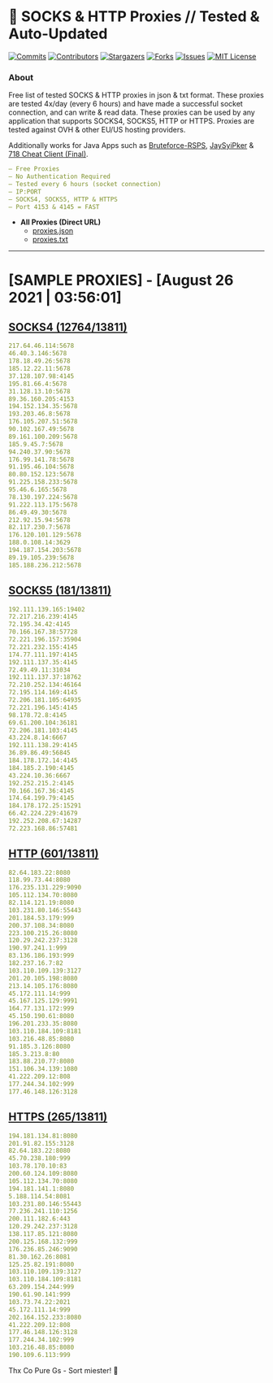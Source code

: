 <!-- MARKDOWN LINKS & IMAGES -->
<!-- https://www.markdownguide.org/basic-syntax/#reference-style-links -->
[contributors-shield]: https://img.shields.io/github/contributors/KaiBurton/free-proxies-autoupdated?style=for-the-badge
[contributors-url]: https://github.com/KaiBurton/free-proxies-autoupdated/graphs/contributors
[forks-shield]: https://img.shields.io/github/forks/KaiBurton/free-proxies-autoupdated?style=for-the-badge
[forks-url]: https://github.com/KaiBurton/free-proxies-autoupdated/network/members
[stars-shield]: https://img.shields.io/github/stars/KaiBurton/free-proxies-autoupdated?style=for-the-badge
[stars-url]: https://github.com/KaiBurton/free-proxies-autoupdated/stargazers
[issues-shield]: https://img.shields.io/github/issues/KaiBurton/free-proxies-autoupdated?style=for-the-badge
[issues-url]: https://github.com/KaiBurton/free-proxies-autoupdated/issues
[license-shield]: https://img.shields.io/github/license/KaiBurton/free-proxies-autoupdated?style=for-the-badge
[license-url]: https://github.com/KaiBurton/free-proxies-autoupdated/blob/main/LICENSE
[commit-shield]: https://img.shields.io/github/last-commit/KaiBurton/free-proxies-autoupdated?style=for-the-badge
[commit-url]: https://github.com/KaiBurton/free-proxies-autoupdated/commits/main

# 🎁 SOCKS & HTTP Proxies // Tested & Auto-Updated

[![Commits][commit-shield]][commit-url]
[![Contributors][contributors-shield]][contributors-url]
[![Stargazers][stars-shield]][stars-url]
[![Forks][forks-shield]][forks-url]
[![Issues][issues-shield]][issues-url]
[![MIT License][license-shield]][license-url]

### About
Free list of tested SOCKS & HTTP proxies in json & txt format. These proxies are tested 4x/day (every 6 hours) and have made a successful socket connection, and can write & read data. These proxies can be used by any application that supports SOCKS4, SOCKS5, HTTP or HTTPS. Proxies are tested against OVH & other EU/US hosting providers.

Additionally works for Java Apps such as [Bruteforce-RSPS](https://github.com/KaiBurton/Bruteforce-RSPS), [JaySyiPker](https://github.com/JayArrowz/JaySyiPker) & [718 Cheat Client (Final)](https://github.com/KaiBurton/718-Cheat-Client-Final). 

```yaml
— Free Proxies
— No Authentication Required
— Tested every 6 hours (socket connection)
— IP:PORT
— SOCKS4, SOCKS5, HTTP & HTTPS
— Port 4153 & 4145 = FAST
```

- **All Proxies (Direct URL)**
  - [proxies.json](https://raw.githubusercontent.com/KaiBurton/free-proxies-autoupdated/main/proxies.json)
  - [proxies.txt](https://raw.githubusercontent.com/KaiBurton/free-proxies-autoupdated/main/proxies.txt)

---

# [SAMPLE PROXIES] - [August 26 2021 | 03:56:01]

## [SOCKS4 (12764/13811)](https://raw.githubusercontent.com/KaiBurton/free-proxies-autoupdated/main/proxies-socks4.txt)
```yaml
217.64.46.114:5678
46.40.3.146:5678
178.18.49.26:5678
185.12.22.11:5678
37.128.107.98:4145
195.81.66.4:5678
31.128.13.10:5678
89.36.160.205:4153
194.152.134.35:5678
193.203.46.8:5678
176.105.207.51:5678
90.102.167.49:5678
89.161.100.209:5678
185.9.45.7:5678
94.240.37.90:5678
176.99.141.78:5678
91.195.46.104:5678
80.80.152.123:5678
91.225.158.233:5678
95.46.6.165:5678
78.130.197.224:5678
91.222.113.175:5678
86.49.49.30:5678
212.92.15.94:5678
82.117.230.7:5678
176.120.101.129:5678
188.0.108.14:3629
194.187.154.203:5678
89.19.105.239:5678
185.188.236.212:5678
```

## [SOCKS5 (181/13811)](https://raw.githubusercontent.com/KaiBurton/free-proxies-autoupdated/main/proxies-socks5.txt)
```yaml
192.111.139.165:19402
72.217.216.239:4145
72.195.34.42:4145
70.166.167.38:57728
72.221.196.157:35904
72.221.232.155:4145
174.77.111.197:4145
192.111.137.35:4145
72.49.49.11:31034
192.111.137.37:18762
72.210.252.134:46164
72.195.114.169:4145
72.206.181.105:64935
72.221.196.145:4145
98.178.72.8:4145
69.61.200.104:36181
72.206.181.103:4145
43.224.8.14:6667
192.111.138.29:4145
36.89.86.49:56845
184.178.172.14:4145
184.185.2.190:4145
43.224.10.36:6667
192.252.215.2:4145
70.166.167.36:4145
174.64.199.79:4145
184.178.172.25:15291
66.42.224.229:41679
192.252.208.67:14287
72.223.168.86:57481
```

## [HTTP (601/13811)](https://raw.githubusercontent.com/KaiBurton/free-proxies-autoupdated/main/proxies-http.txt)
```yaml
82.64.183.22:8080
118.99.73.44:8080
176.235.131.229:9090
105.112.134.70:8080
82.114.121.19:8080
103.231.80.146:55443
201.184.53.179:999
200.37.108.34:8080
223.100.215.26:8080
120.29.242.237:3128
190.97.241.1:999
83.136.186.193:999
182.237.16.7:82
103.110.109.139:3127
201.20.105.198:8080
213.14.105.176:8080
45.172.111.14:999
45.167.125.129:9991
164.77.131.172:999
45.150.190.61:8080
196.201.233.35:8080
103.110.184.109:8181
103.216.48.85:8080
91.185.3.126:8080
185.3.213.8:80
183.88.210.77:8080
151.106.34.139:1080
41.222.209.12:808
177.244.34.102:999
177.46.148.126:3128
```

## [HTTPS (265/13811)](https://raw.githubusercontent.com/KaiBurton/free-proxies-autoupdated/main/proxies-https.txt)
```yaml
194.181.134.81:8080
201.91.82.155:3128
82.64.183.22:8080
45.70.238.180:999
103.78.170.10:83
200.60.124.109:8080
105.112.134.70:8080
194.181.141.1:8080
5.188.114.54:8081
103.231.80.146:55443
77.236.241.110:1256
200.111.182.6:443
120.29.242.237:3128
138.117.85.121:8080
200.125.168.132:999
176.236.85.246:9090
81.30.162.26:8081
125.25.82.191:8080
103.110.109.139:3127
103.110.184.109:8181
63.209.154.244:999
190.61.90.141:999
103.73.74.22:2021
45.172.111.14:999
202.164.152.233:8080
41.222.209.12:808
177.46.148.126:3128
177.244.34.102:999
103.216.48.85:8080
190.109.6.113:999
```



Thx Co Pure Gs - Sort miester! 💟